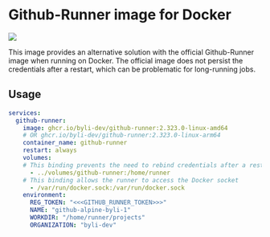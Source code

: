 # Github-Runner image for Docker

<!-- badges -->
![](https://img.shields.io/badge/version-2.323.0-brightgreen)

<!-- badges-end -->

This image provides an alternative solution with the official Github-Runner image when running on Docker. The official image does not persist the credentials after a restart, which can be problematic for long-running jobs.
## Usage

```yaml
services:
  github-runner:
    image: ghcr.io/byli-dev/github-runner:2.323.0-linux-amd64
    # OR ghcr.io/byli-dev/github-runner:2.323.0-linux-arm64
    container_name: github-runner
    restart: always
    volumes:
    # This binding prevents the need to rebind credentials after a restart
      - ../volumes/github-runner:/home/runner
    # This binding allows the runner to access the Docker socket
      - /var/run/docker.sock:/var/run/docker.sock
    environment:
      REG_TOKEN: "<<<GITHUB_RUNNER_TOKEN>>>"
      NAME: "github-alpine-byli-1"
      WORKDIR: "/home/runner/projects"
      ORGANIZATION: "byli-dev"



